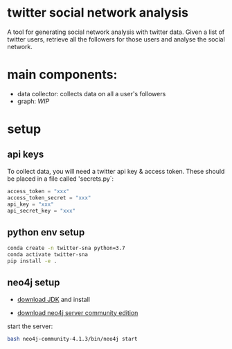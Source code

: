 # twitter social network analysis

A tool for generating social network analysis with twitter data. Given a list of twitter users, retrieve all the followers for those users and analyse the social network. 

# main components: 

* data collector: collects data on all a user's followers
* graph: *WIP*

# setup

## api keys

To collect data, you will need a twitter api key & access token. These should be placed in a file called 'secrets.py`:

```python
access_token = "xxx"
access_token_secret = "xxx"
api_key = "xxx"
api_secret_key = "xxx"
```

## python env setup

```bash
conda create -n twitter-sna python=3.7
conda activate twitter-sna
pip install -e .
```

## neo4j setup

* [download JDK](https://neo4j.com/docs/operations-manual/current/installation/requirements/) and install

* [download neo4j server community edition](https://neo4j.com/download-center/#community)

start the server:

```bash
bash neo4j-community-4.1.3/bin/neo4j start
```



